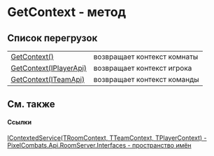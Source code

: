 # GetContext - метод


## Список перегрузок
<table>
<tr>
<td><a href="39b804d9-49b5-0bf4-6ae9-0eb2276ad2d0">GetContext()</a></td>
<td>возвращает контекст комнаты</td></tr>
<tr>
<td><a href="e5bfb119-47c9-9480-4a3c-44f361ffb49f">GetContext(IPlayerApi)</a></td>
<td>возвращает контекст игрока</td></tr>
<tr>
<td><a href="b32c88a6-192c-6c63-37dd-71717be72f4f">GetContext(ITeamApi)</a></td>
<td>возвращает контекст команды</td></tr>
</table>

## См. также


#### Ссылки
<a href="7560407f-5a49-03ee-e909-e5d8162d1c67">IContextedService(TRoomContext, TTeamContext, TPlayerContext) - </a>  
<a href="f9e9f261-263f-77ec-094c-46b0a7ac02ae">PixelCombats.Api.RoomServer.Interfaces - пространство имён</a>  
